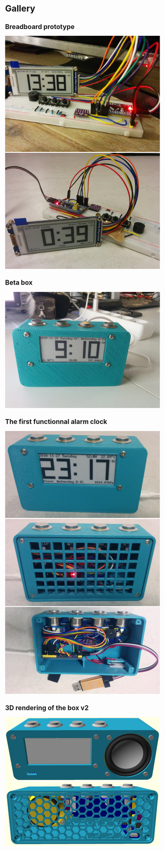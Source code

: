 # Gallery

## Breadboard prototype

![](images/01-breadboard.jpg)
![](images/02-breadboard.jpg)

## Beta box

![](images/03-beta-box.jpg)

## The first functionnal alarm clock

![](images/04-mvp-front.jpg)
![](images/05-mvp-back.jpg)
![](images/06-mvp-open.jpg)

## 3D rendering of the box v2

![](images/07-box-v2-rendered-front.png)
![](images/08-box-v2-rendered-back.png)
